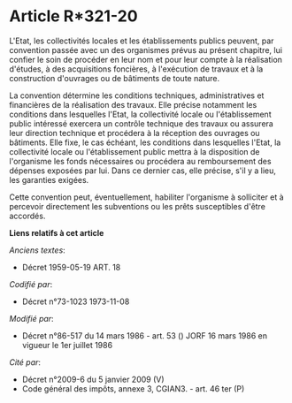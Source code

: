 # Article R*321-20

L'Etat, les collectivités locales et les établissements publics peuvent, par convention passée avec un des organismes prévus
au présent chapitre, lui confier le soin de procéder en leur nom et pour leur compte à la réalisation d'études, à des
acquisitions foncières, à l'exécution de travaux et à la construction d'ouvrages ou de bâtiments de toute nature.

La convention détermine les conditions techniques, administratives et financières de la réalisation des travaux. Elle précise
notamment les conditions dans lesquelles l'Etat, la collectivité locale ou l'établissement public intéressé exercera un
contrôle technique des travaux ou assurera leur direction technique et procédera à la réception des ouvrages ou bâtiments.
Elle fixe, le cas échéant, les conditions dans lesquelles l'Etat, la collectivité locale ou l'établissement public mettra à
la disposition de l'organisme les fonds nécessaires ou procédera au remboursement des dépenses exposées par lui. Dans ce
dernier cas, elle précise, s'il y a lieu, les garanties exigées.

Cette convention peut, éventuellement, habiliter l'organisme à solliciter et à percevoir directement les subventions ou les
prêts susceptibles d'être accordés.

**Liens relatifs à cet article**

_Anciens textes_:

  - Décret  1959-05-19 ART. 18

_Codifié par_:

  - Décret n°73-1023 1973-11-08

_Modifié par_:

  - Décret n°86-517 du 14 mars 1986 - art. 53 () JORF 16 mars 1986 en vigueur le 1er juillet 1986

_Cité par_:

  - Décret n°2009-6 du 5 janvier 2009 (V)
  - Code général des impôts, annexe 3, CGIAN3. - art. 46 ter (P)
